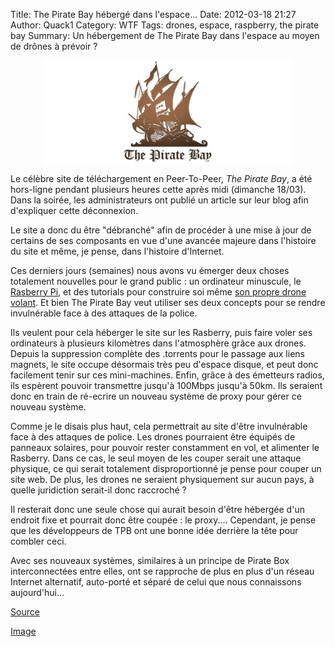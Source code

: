 Title: The Pirate Bay hébergé dans l'espace...
Date: 2012-03-18 21:27
Author: Quack1
Category: WTF
Tags: drones, espace, raspberry, the pirate bay
Summary: Un hébergement de The Pirate Bay dans l'espace au moyen de drônes à prévoir ?

<div align=center><a href="static/upload/pirate_bay.jpg"><img src="upload/pirate_bay.jpg" width="400" align=center /></a></div>

Le célèbre site de téléchargement en Peer-To-Peer, *The Pirate Bay*, a
été hors-ligne pendant plusieurs heures cette après midi (dimanche
18/03). Dans la soirée, les administrateurs ont publié un article sur
leur blog afin d'expliquer cette déconnexion.

Le site a donc du être "débranché" afin de procéder à une mise à jour de
certains de ses composants en vue d'une avancée majeure dans l'histoire
du site et même, je pense, dans l'histoire d'Internet.

Ces derniers jours (semaines) nous avons vu émerger deux choses
totalement nouvelles pour le grand public : un ordinateur minuscule, le
[Rasberry Pi][], et des tutorials pour construire soi même [son propre
drone volant][]. Et bien The Pirate Bay veut utiliser ses deux concepts
pour se rendre invulnérable face à des attaques de la police.

Ils veulent pour cela héberger le site sur les Rasberry, puis faire
voler ses ordinateurs à plusieurs kilomètres dans l'atmosphère grâce aux
drones. Depuis la suppression complète des .torrents pour le passage aux
liens magnets, le site occupe désormais très peu d'espace disque, et
peut donc facilement tenir sur ces mini-machines. Enfin, grâce à des
émetteurs radios, ils espèrent pouvoir transmettre jusqu'à 100Mbps
jusqu'à 50km. Ils seraient donc en train de ré-ecrire un nouveau système
de proxy pour gérer ce nouveau système.

Comme je le disais plus haut, cela permettrait au site d'être
invulnérable face à des attaques de police. Les drones pourraient être
équipés de panneaux solaires, pour pouvoir rester constamment en vol, et
alimenter le Rasberry. Dans ce cas, le seul moyen de les couper serait
une attaque physique, ce qui serait totalement disproportionné je pense
pour couper un site web. De plus, les drones ne seraient physiquement
sur aucun pays, à quelle juridiction serait-il donc raccroché ?

Il resterait donc une seule chose qui aurait besoin d'être hébergée d'un
endroit fixe et pourrait donc être coupée : le proxy.... Cependant, je
pense que les développeurs de TPB ont une bonne idée derrière la tête
pour combler ceci.

Avec ses nouveaux systèmes, similaires à un principe de Pirate Box
interconnectées entre elles, ont se rapproche de plus en plus d'un
réseau Internet alternatif, auto-porté et séparé de celui que nous
connaissons aujourd'hui...

[Source][]

[Image][]

  [Rasberry Pi]: http://www.raspberrypi.org/ "http://www.raspberrypi.org/"
  [son propre drone volant]: http://owni.fr/2012/03/09/drones-dhacktivistes/ "http://owni.fr/2012/03/09/drones-dhacktivistes/"
  [Source]: https://thepiratebay.se/blog/210
  [Image]: https://www.gamersglobal.de/sites/gamersglobal.de/files/imagecache/news_600fixed/news/teaser/557/pirate_bay.jpg "https://www.gamersglobal.de/sites/gamersglobal.de/files/imagecache/news_600fixed/news/teaser/557/pirate_bay.jpg"
